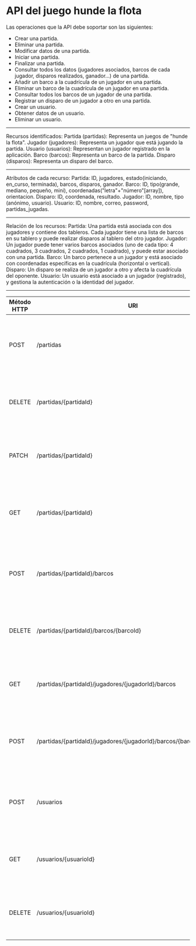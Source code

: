 # API del juego hunde la flota

Las operaciones que la API debe soportar son las siguientes:
- Crear una partida.
- Eliminar una partida.
- Modificar datos de una partida.
- Iniciar una partida.
- Finalizar una partida.
- Consultar todos los datos (jugadores asociados, barcos de cada jugador, disparos realizados, ganador...) de una partida.
- Añadir un barco a la cuadrícula de un jugador en una partida.
- Eliminar un barco de la cuadrícula de un jugador en una partida.
- Consultar todos los barcos de un jugador de una partida.
- Registrar un disparo de un jugador a otro en una partida.
- Crear un usuario.
- Obtener datos de un usuario.
- Eliminar un usuario.

--------------------------------------------------------------------------------------
Recursos identificados:
Partida (partidas): Representa un juegos de "hunde la flota".
Jugador (jugadores): Representa un jugador que está jugando la partida.
Usuario (usuarios): Representan un jugador registrado en la aplicación.
Barco (barcos): Representa un barco de la partida.
Disparo (disparos): Representa un disparo del barco.

-----------------------------------------------------------------------
Atributos de cada recurso:
Partida: ID, jugadores, estado(iniciando, en_curso, terminada), barcos, disparos, ganador.
Barco: ID, tipo(grande, mediano, pequeño, mini), coordenadas("letra"+"número"[array]), orientacion.
Disparo: ID, coordenada, resultado.
Jugador: ID, nombre, tipo (anónimo, usuario).
Usuario: ID, nombre, correo, password, partidas_jugadas.

------------------------------------------------------------------------
Relación de los recursos:
Partida: Una partida está asociada con dos jugadores y contiene dos tableros. Cada jugador tiene una lista de barcos en su tablero y puede realizar disparos al tablero del otro jugador.
Jugador: Un jugador puede tener varios barcos asociados (uno de cada tipo: 4 cuadrados, 3 cuadrados, 2 cuadrados, 1 cuadrado), y puede estar asociado con una partida.
Barco: Un barco pertenece a un jugador y está asociado con coordenadas específicas en la cuadrícula (horizontal o vertical).
Disparo: Un disparo se realiza de un jugador a otro y afecta la cuadrícula del oponente.
Usuario: Un usuario está asociado a un jugador (registrado), y gestiona la autenticación o la identidad del jugador.

---------------------------------------------------------------------------------------
| Método HTTP | URI                                                                   | Query Params | Cuerpo JSON de la petición                                     | Cuerpo de la Respuesta                                                                                                                                                              | Código de Respuesta                                     |
|-------------|-----------------------------------------------------------------------|--------------|----------------------------------------------------------------|-------------------------------------------------------------------------------------------------------------------------------------------------------------------------------------|---------------------------------------------------------|
| POST        | /partidas                                                             |              | {"jugador1Id":"integer", "jugador2Id":"integer"}               | {"id":"integer", "jugador1Id":"integer", "jugador2Id":"integer", "estado":"string"}                                                                                                 | 201 Created, 400 Bad Request, 500 Internal Server Error |
| DELETE      | /partidas/{partidaId}                                                 |              |                                                                | {"mensaje":"Partida eliminada"}                                                                                                                                                     | 200 OK, 404 Not Found, 500 Internal Server Error        |
| PATCH       | /partidas/{partidaId}                                                 |              | {"estado":"string"}                                            | {"id":"integer", "jugador1Id":"integer", "jugador2Id":"integer", "estado":"string"}                                                                                                 | 200 OK, 404 Not Found, 500 Internal Server Error        |
| GET         | /partidas/{partidaId}                                                 |              |                                                                | {"id":"integer", "jugador1Id":"integer", "jugador2Id":"integer", "estado":"string", "ganador":"integer", "barcosJ1":[...], "barcosJ2":[...], "disparosJ1":[...],"disparosJ2":[...]} | 200 OK, 404 Not Found, 500 Internal Server Error        |
| POST        | /partidas/{partidaId}/barcos                                          |              | {"tipo":"string", "coordenadas":[...], "orientacion":"string"} | {"id":"integer", "tipo":"string", "coordenadas":[...], "orientacion":"string"}                                                                                                      | 201 Created, 400 Bad Request, 500 Internal Server Error |
| DELETE      | /partidas/{partidaId}/barcos/{barcoId}                                |              |                                                                | {"mensaje":"Barco eliminado"}                                                                                                                                                       | 200 OK, 404 Not Found, 500 Internal Server Error        |
| GET         | /partidas/{partidaId}/jugadores/{jugadorId}/barcos                    |              |                                                                | {"id":"integer", "barcos":[...]"}                                                                                                                                                   | 200 OK, 404 Not Found, 500 Internal Server Error        |
| POST        | /partidas/{partidaId}/jugadores/{jugadorId}/barcos/{barcoId}/disparos |              | {"coordenadas":[...], "resultado":"string"}                    | {"id":"integer", "coordenadas":[...], "resultado":"string"}                                                                                                                         | 201 Created, 400 Bad Request, 500 Internal Server Error |
| POST        | /usuarios                                                             |              | {"nombre":"string", "correo":"string", "password":"string"}    | {"id":"integer", "nombre":"string", "correo":"string", "password":"string", "partidas_jugadas":"integer"}                                                                           | 201 Created, 400 Bad Request, 500 Internal Server Error |
| GET         | /usuarios/{usuarioId}                                                 |              |                                                                | {"id":"integer", "nombre":"string", "correo":"string", "password":"string", "partidas_jugadas":"integer"}                                                                           | 200 OK, 404 Not Found, 500 Internal Server Error        |
| DELETE      | /usuarios/{usuarioId}                                                 |              |                                                                | {"mensaje":"Usuario eliminado"}                                                                                                                                                     | 200 OK, 404 Not Found, 500 Internal Server Error        |

